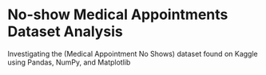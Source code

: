 # No-show Medical Appointments Dataset Analysis
Investigating the (Medical Appointment No Shows) dataset found on Kaggle using Pandas, NumPy, and Matplotlib 
